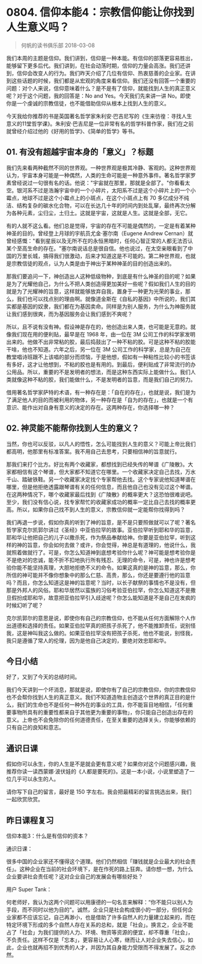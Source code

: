 # 0804. 信仰本能4：宗教信仰能让你找到人生意义吗？
> 何帆的读书俱乐部
2018-03-08

我们本周的主题是信仰。我们讲到，信仰是一种本能。有信仰的部落更容易胜出，能够留下更多后代。我们讲到，在社会动荡时期，信仰的力量会高涨。我们还讲到，信仰会改变人的行为。我们昨天介绍了几位有信仰、热衷慈善的企业家。在讲到这些话题的时候，我们都是从宏观的角度来看信仰。我们还没有回答一个重要的问题：对个人来说，信仰意味着什么？是不是有了信仰，就能找到人生的真正意义呢？对于这个问题，我的回答是：No and Yes。今天我们先来讲一讲 No。即使你是一个虔诚的宗教信徒，也不能借助信仰从根本上找到人生的意义。

今天我给你推荐的书是英国著名哲学家朱利安·巴吉尼写的《生来彷徨：寻找人生意义的11堂哲学课》。朱利安·巴吉尼是一位非常有名的哲学科普作家，我们在之前就曾经介绍过他的《好用的哲学》、《简单的哲学》等书。

## 01. 有没有超越宇宙本身的「意义」？标题

我们先来看两种截然不同的世界观。一种世界观是极其冷静、客观的。这种世界观认为，宇宙本身可能是一种偶然，人类的生命可能是一种意外事件。著名哲学家罗素曾经说过一句很有名的话。他说："宇宙就在那里，那就是全部了。"你看看太空。银河系不过是浩瀚宇宙中的一个小碎片，太阳系不过是这个小碎片上的一个小霉点，地球不过是这个小霉点上的小斑点，在这个小斑点上有 70 多亿成分不纯洁、结构复杂的碳水化合物，可以在长达几十年的时间内到处乱窜，最终再次分解为各种元素，尘归尘，土归土。这就是宇宙，这就是人生。这就是全部，无它。

有的人就不这么看。他们总是觉得，宇宙的存在不可能是偶然的，一定是有着某种神圣的目的。曾经登上月球的宇航员尤金·塞尔南（Eugene Andrew Cernan）就曾经感慨："看到星辰以及无所不在的永恒黑暗时，任何心智正常的人都无法否认某个至高生命的存在。"塞尔南说话总是很自信。他也说过，在太空亲眼看到了中国的万里长城，搞得我们很激动，后来才知道这是不可能的。第二种世界观，也就是宗教信徒的观点，认为人类是由于神出于某种神圣的目的创造出来的。

那我们要追问一下，神创造出人这种低级物种，到底是有什么神圣的目的呢？如果是为了光耀他自己，为什么不把人类创造得更加美好一些呢？假如我们人生的目的就是为了光耀神的旨意，这样就能够放弃自我，置身于一种更为光荣的事业，那么，我们也可以找点别的理由啊。就像道金斯在《自私的基因》中所说的，我们其实都是基因的奴隶，我们都在为基因卖命。同样是为别人服务，为什么为神服务就让我们感到很爽，而为基因服务会让我们感到不爽呢？

所以，且不说有没有神。假设神是存在的，他创造出来人类，也可能是无意的。就像我们现在用的便利贴，最早是在 1968 年，由一位在 3M 公司工作的科学家发明出来的。他做不出非常粘的胶，最后捣鼓出了一种不粘的胶。可是这种不粘的胶能干啥，他也不知道。六年之后，另一位在 3M 公司工作的科学家，总是为自己在教堂唱诗班跟不上该唱的部分而烦恼，于是他想，假如有一种粘性比较小的书签该有多好，这才让他想到，不粘的胶也是有用的。到最后，便利贴成了非常流行的办公用品。所以，重要的不是发明者的想法，而是这种东西实际上能做什么。我们人类就像这种不粘的胶，我们能做什么，不是发明者的旨意，而是我们自己的努力。

借用著名哲学家萨特的术语，有一种存在是：「自在的存在」，也就是说，我们是为了满足他人的目的而被利用的物体，另一种存在是「自为的存在」，也就是一个有意识、能作出对自身有意义的决定的存在。这两种存在，你选择哪一种？

## 02. 神灵能不能帮你找到人生的意义？

当然，你也可以反驳，以凡人的悟性，怎么可能找到人生的意义？可能上帝比我们都高明，他那里有标准答案。我不用自己去思考，只要相信神的旨意就行。

那我们来打个比方。好比有两个收藏家，都想找到已经失传的琴谱《广陵散》。大家都相信有这个琴谱，但大家都不知道它在哪里。一个收藏家决定自己去找，万水千山、踏破铁鞋。另一个收藏家决定找个专家帮他去找。这个专家说他知道琴谱在哪里，但是他拒绝透露跟琴谱有关的任何信息，而且他自己也没有见过这个琴谱。在这两种情况下，哪个收藏家最后找到《广陵散》的概率更大？这恐怕很难说吧。至少，我们没有信心说，找专家帮忙的收藏家成功的概率一定比自己去找的概率更高。所以，如果你自己找不到人生的意义，宗教信仰就一定能帮你找得到吗？

我们再退一步说，假如你真的听到了神的旨意，是不是只要照做就可以了呢？著名哲学家克尔凯郭尔讲过《圣经》中亚伯拉罕的故事。亚伯拉罕听到耶和华的旨意，耶和华让他把自己的儿子以撒杀死，作为祭品奉献给神。你要是亚伯拉罕，听到这样的神的旨意，你会如何去做？或许，你会觉得，神总是有道理的，他说什么，我就照着做就行了。可是，你怎么知道神到底想考验你什么呢？神可能是想考验你是不是绝对的忠诚，能不折不扣地执行所有残忍、无理的命令，可是，神也许是想考验你能不能坚持真理，大胆地拒绝不义的命令。如果这真的是神的旨意，那么，你所信的神可能并不像你想象中的那么仁慈、高贵，那么，你还是要遵行他的旨意吗？而且，你怎么知道这是神的旨意呢？当时，以长子献祭的事情也不是没有，但那是外邦人的风俗。耶和华居然以蛮族的习俗考验亚伯拉罕，你怎么知道这不是撒旦假扮成耶和华，故意把亚伯拉罕引入歧途呢？你怎么能知道是不是自己在发疯的时候幻听了呢？

克尔凯郭尔的意思是说，即使你有自己的宗教信仰，也不能从任何方面解除个人作出道德和选择的责任。如果亚伯拉罕真的把孩子杀死了，他不能推卸责任，说别怪我，这是神叫我这么做的。如果亚伯拉罕没有把孩子杀死，他也不能说，别怪我，我只是遵循了常人的伦理，因为是他自己决定的，要绝对效忠耶和华。

## 今日小结

好了，又到了今天的总结时间。

我们今天讲到一个坏消息，那就是说，即使你有了自己的宗教信仰，你的宗教信仰也不会帮你找到人生的真正意义。我们不知道造物主创造这个世界的真正目的是什么，我们的生命也不是任何一种外在的事业的工具，你不能盲目地相信，「任何重要事物所具有的重要性都来自于其他更为重要的事物」，你只能自己创造出存在的意义。上帝也不会免除你的任何道德责任，在至关重要的选择关头，你能够依赖的只有自己的良知和意志。

## 通识日课

假如你可以永生，你的人生是不是就会更有意义呢？如果你对这个问题感兴趣，我推荐你读一读西蒙娜·波伏娃的《人都是要死的》。这是一本小说，小说里塑造了一位几乎可以永生的人。

请你写下自己的留言，最好是 150 字左右。我会把最精彩的留言挑选出来，我们一起欣赏欣赏。

## 昨日课程复习

信仰本能3：什么是有信仰的资本？

通识日课：

很多中国的企业家还不懂得这个道理。他们仍然相信「赚钱就是企业最大的社会责任」。这种企业在当前的社会环境下，是在作死的路上狂奔。请你想一想，为什么企业要讲社会责任呢？这对企业自己的发展会有哪些好处？

用户 Super Tank：

何老师好，我认为这两个问题可以用康德的一句名言来解释：“你不能只以别人为手段，而不同时以他为目的"。诚然，企业只是社会构成很小的一部分，但任何企业家都不应该忘记，自己再渺小，也是借助了许多自然人的力量建立起来的，而在特定环境下形成的多个自然人存在关系的总和，就是「社会」。换言之，企业不能占了「社会」为我们提供的人力、环境、物资等资源的便宜，却不尊重「社会」，不负责任。这样不仅是「忘本」，更容易让人心寒，继而让人对企业失去信心，如此，企业也就再招不到优秀的人才，并因为其自身能力受限而不得发展了。反之亦然。

